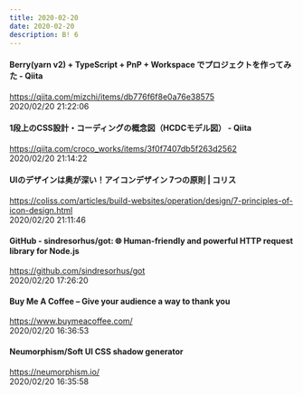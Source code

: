 ```yaml
---
title: 2020-02-20
date: 2020-02-20
description: B! 6
---
```


#### Berry(yarn v2) + TypeScript + PnP + Workspace でプロジェクトを作ってみた - Qiita
https://qiita.com/mizchi/items/db776f6f8e0a76e38575<br>
2020/02/20 21:22:06<br>


#### 1段上のCSS設計・コーディングの概念図（HCDCモデル図） - Qiita
https://qiita.com/croco_works/items/3f0f7407db5f263d2562<br>
2020/02/20 21:14:22<br>


####   UIのデザインは奥が深い！アイコンデザイン 7つの原則 | コリス
https://coliss.com/articles/build-websites/operation/design/7-principles-of-icon-design.html<br>
2020/02/20 21:11:46<br>


#### GitHub - sindresorhus/got: 🌐 Human-friendly and powerful HTTP request library for Node.js
https://github.com/sindresorhus/got<br>
2020/02/20 17:26:20<br>


#### Buy Me A Coffee – Give your audience a way to thank you 
https://www.buymeacoffee.com/<br>
2020/02/20 16:36:53<br>


#### Neumorphism/Soft UI CSS shadow generator
https://neumorphism.io/<br>
2020/02/20 16:35:58<br>


